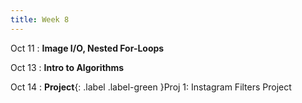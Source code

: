 ```yaml
---
title: Week 8
---
```


Oct 11
: **Image I/O, Nested For-Loops**
<!--   : \[[videos](youtube.com){:target="_blank"}\] \[[slides](docs.googkle.com){:target="_blank"}\] -->
  
Oct 13
: **Intro to Algorithms**
<!--   : \[[videos](youtube.com){:target="_blank"}\] \[[slides](docs.googkle.com){:target="_blank"}\] -->

Oct 14
: **Project**{: .label .label-green }Proj 1: Instagram Filters Project

<!-- 
Sep 4
: **HW**{: .label .label-blue }Released: [HW2: Variables and Types](mimir.com){:target="_blank"} -->

